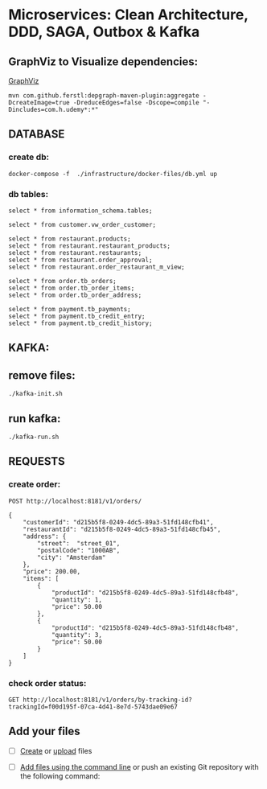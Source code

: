 # Microservices: Clean Architecture, DDD, SAGA, Outbox & Kafka

## GraphViz to Visualize dependencies:
[GraphViz](https://github.com/ferstl/depgraph-maven-plugin)
```
mvn com.github.ferstl:depgraph-maven-plugin:aggregate -DcreateImage=true -DreduceEdges=false -Dscope=compile "-Dincludes=com.h.udemy*:*"
```

## DATABASE
### create db:
```
docker-compose -f  ./infrastructure/docker-files/db.yml up
```
### db tables:
````
select * from information_schema.tables;

select * from customer.vw_order_customer;

select * from restaurant.products;
select * from restaurant.restaurant_products;
select * from restaurant.restaurants;
select * from restaurant.order_approval;
select * from restaurant.order_restaurant_m_view;

select * from order.tb_orders;
select * from order.tb_order_items;
select * from order.tb_order_address;

select * from payment.tb_payments;
select * from payment.tb_credit_entry;
select * from payment.tb_credit_history;
````


## KAFKA:
## remove files:
```
./kafka-init.sh
```

## run kafka:
```
./kafka-run.sh
```

## REQUESTS

### create order:
```
POST http://localhost:8181/v1/orders/
```
```
{
    "customerId": "d215b5f8-0249-4dc5-89a3-51fd148cfb41",
    "restaurantId": "d215b5f8-0249-4dc5-89a3-51fd148cfb45",
    "address": {
        "street":  "street_01",
        "postalCode": "1000AB",
        "city": "Amsterdam"
    },
    "price": 200.00,
    "items": [
        {
            "productId": "d215b5f8-0249-4dc5-89a3-51fd148cfb48",
            "quantity": 1,
            "price": 50.00
        },
        {
            "productId": "d215b5f8-0249-4dc5-89a3-51fd148cfb48",
            "quantity": 3,
            "price": 50.00
        }
    ]
}
```

### check order status:
```
GET http://localhost:8181/v1/orders/by-tracking-id?trackingId=f00d195f-07ca-4d41-8e7d-5743dae09e67
```







## Add your files

- [ ] [Create](https://gitlab.com/-/experiment/new_project_readme_content:1381cfbd39c01a125285e191fa128fc2?https://docs.gitlab.com/ee/user/project/repository/web_editor.html#create-a-file) or [upload](https://gitlab.com/-/experiment/new_project_readme_content:1381cfbd39c01a125285e191fa128fc2?https://docs.gitlab.com/ee/user/project/repository/web_editor.html#upload-a-file) files
- [ ] [Add files using the command line](https://gitlab.com/-/experiment/new_project_readme_content:1381cfbd39c01a125285e191fa128fc2?https://docs.gitlab.com/ee/gitlab-basics/add-file.html#add-a-file-using-the-command-line) or push an existing Git repository with the following command:

